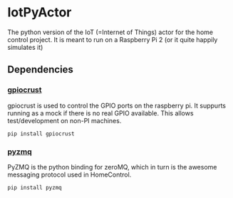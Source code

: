 # IotPyActor

The python version of the IoT (=Internet of Things) actor for the home control project. 
It is meant to run on a Raspberry Pi 2 (or it quite happily simulates it)

## Dependencies
### [gpiocrust](https://github.com/zourtney/gpiocrust)
gpiocrust is used to control the GPIO ports on the raspberry pi. It suppurts running as a mock if
there is no real GPIO available. This allows test/development on non-PI machines.

```
pip install gpiocrust
```

### [pyzmq](https://github.com/zeromq/pyzmq)
PyZMQ is the python binding for zeroMQ, which in turn is the awesome messaging protocol used in HomeControl.

```
pip install pyzmq
```